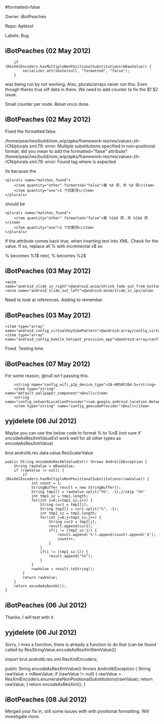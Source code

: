 #formatted=false

Owner: iBotPeaches

Repo: Apktool

Labels: Bug 

## iBotPeaches (02 May 2012)

```
    if (ResXmlEncoders.hasMultipleNonPositionalSubstitutions(mRawValue)) {
        serializer.attribute(null, "formatted", "false");
    }
```

was being run by not working. Also, plurals/arrays never run this. Even though theres true xlif data in there. We need to add counter to fix the $1 $2 issue.

Small counter per node. Reset once done.


## iBotPeaches (02 May 2012)

Fixed the formatted false.

/home/peaches/build/rom_wip/apks/framework-res/res/values-zh-rCN/plurals.xml:79: error: Multiple substitutions specified in non-positional format; did you mean to add the formatted="false" attribute?
/home/peaches/build/rom_wip/apks/framework-res/res/values-zh-rCN/plurals.xml:79: error: Found tag </item> where </plurals> is expected

Its because the 

```
<plurals name="matches_found">
    <item quantity="other" formatted="false">第 %d 项，共 %d 项</item>
    <item quantity="one">1 个匹配项</item>
</plurals>
```

should be

```
<plurals name="matches_found">
    <item quantity="other" formatted="false">第 %1$d 项，共 %2$d 项</item>
    <item quantity="one">1 个匹配项</item>
</plurals>
```

If the attribute comes back true, when inserting text into XML. Check for the value. If so, replace all % with incremental x$ so

% becomes %1$ next,
% becomes %2$


## iBotPeaches (03 May 2012)

```
<anim name="android_slide_in_right">@android:anim/shrink_fade_out_from_bottom</anim>
<anim name="android_slide_out_left">@android:anim/slide_in_up</anim>
```

Need to look at references. Adding to remember. 


## iBotPeaches (03 May 2012)

```
<item type="array" name="android_config_virtualKeyVibePattern">@android:array/config_virtualKeyVibePattern</item>
<item type="array" name="android_config_mobile_hotspot_provision_app">@android:array/config_mobile_hotspot_provision_app</item>
```

Fixed. Testing time.


## iBotPeaches (07 May 2012)

For some reason, @null isn't passing this.

```
    <string name="config_wifi_p2p_device_type">10-0050F204-5</string>
    <item type="string" name="default_wallpaper_component">@null</item>
    <string name="config_networkLocationProvider">com.google.android.location.NetworkLocationProvider</string>
    <item type="string" name="config_geocodeProvider">@null</item>
```


## yyjdelete (06 Jul 2012)

Maybe you can use the below code to format % to %n$
(not sure if encodeAsResXmlValueExt work well for all other types as encodeAsResXmlValue)

brut.androlib.res.data.value.ResScalarValue

```
public String encodeAsResXmlValueExt() throws AndrolibException {
    String rawValue = mRawValue;
    if (rawValue != null) {
        if (ResXmlEncoders.hasMultipleNonPositionalSubstitutions(rawValue)) {
            int count = 1;
            StringBuffer result = new StringBuffer();
            String tmp1[] = rawValue.split("%%", -1);//skip "%%"
            int tmp1_sz = tmp1.length;
            for(int i=0;i<tmp1_sz;i++) {
                String cur1 = tmp1[i];
                String tmp2[] = cur1.split("%", -1);
                int tmp2_sz = tmp2.length;
                for(int j=0;j<tmp2_sz;j++) {
                    String cur2 = tmp2[j];
                    result.append(cur2);
                    if(j != (tmp2_sz-1)) {
                        result.append('%').append(count).append('$');
                        count++;
                    }
                }
                if(i != (tmp1_sz-1)) {
                    result.append("%%");
                }
            }
            rawValue = result.toString();
        }
        return rawValue;
    }
    return encodeAsResXml();
}
```


## iBotPeaches (06 Jul 2012)

Thanks. I will test with it.


## yyjdelete (06 Jul 2012)

Sorry, I miss a function, there is already a function to do that
(can be found called by ResStringValue.encodeAsResXmlItemValue())

import brut.androlib.res.xml.ResXmlEncoders;

public String encodeAsResXmlValue() throws AndrolibException {
    String rawValue = mRawValue;
    if (rawValue != null) {
        rawValue = ResXmlEncoders.enumerateNonPositionalSubstitutions(rawValue);
        return rawValue;
    }
    return encodeAsResXml();
}


## iBotPeaches (08 Jul 2012)

Merged your fix in, still some issues with <strings> with positional formatting. Will investigate more.


